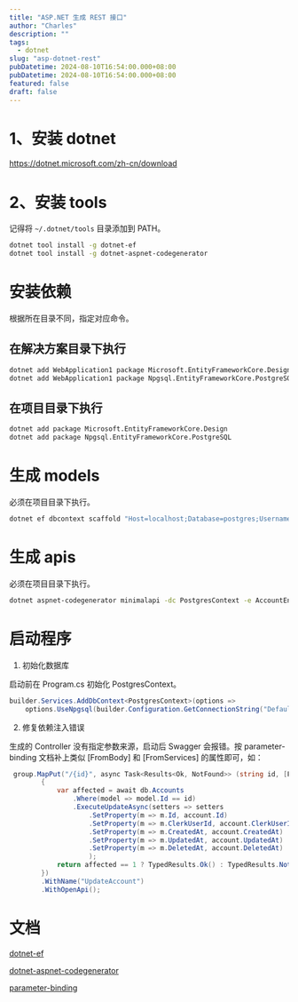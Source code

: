 ```yaml
---
title: "ASP.NET 生成 REST 接口"
author: "Charles"
description: ""
tags:
  - dotnet
slug: "asp-dotnet-rest"
pubDatetime: 2024-08-10T16:54:00.000+08:00
pubDatetime: 2024-08-10T16:54:00.000+08:00
featured: false
draft: false
---
```


# 1、安装 dotnet

https://dotnet.microsoft.com/zh-cn/download

# 2、安装 tools
记得将 `~/.dotnet/tools` 目录添加到 PATH。
```bash
dotnet tool install -g dotnet-ef
dotnet tool install -g dotnet-aspnet-codegenerator
```

# 安装依赖
根据所在目录不同，指定对应命令。
## 在解决方案目录下执行
```bash
dotnet add WebApplication1 package Microsoft.EntityFrameworkCore.Design
dotnet add WebApplication1 package Npgsql.EntityFrameworkCore.PostgreSQL
```
## 在项目目录下执行
```bash
dotnet add package Microsoft.EntityFrameworkCore.Design
dotnet add package Npgsql.EntityFrameworkCore.PostgreSQL
```

# 生成 models
必须在项目目录下执行。
```bash
dotnet ef dbcontext scaffold "Host=localhost;Database=postgres;Username=postgres;Password=postgres" Npgsql.EntityFrameworkCore.PostgreSQL -t account -o Models
```

# 生成 apis
必须在项目目录下执行。
```bash
dotnet aspnet-codegenerator minimalapi -dc PostgresContext -e AccountEndpoints -m Account -o -dbProvider postgres -outDir Controllers
```

# 启动程序
1. 初始化数据库

启动前在 Program.cs 初始化 PostgresContext。
```csharp
builder.Services.AddDbContext<PostgresContext>(options =>
    options.UseNpgsql(builder.Configuration.GetConnectionString("DefaultConnection")));
```
2. 修复依赖注入错误

生成的 Controller 没有指定参数来源，启动后 Swagger 会报错。按 parameter-binding 文档补上类似 [FromBody] 和 [FromServices] 的属性即可，如：
```csharp
 group.MapPut("/{id}", async Task<Results<Ok, NotFound>> (string id, [FromBody] Account account, [FromServices] PostgresContext db) =>
        {
            var affected = await db.Accounts
                .Where(model => model.Id == id)
                .ExecuteUpdateAsync(setters => setters
                    .SetProperty(m => m.Id, account.Id)
                    .SetProperty(m => m.ClerkUserId, account.ClerkUserId)
                    .SetProperty(m => m.CreatedAt, account.CreatedAt)
                    .SetProperty(m => m.UpdatedAt, account.UpdatedAt)
                    .SetProperty(m => m.DeletedAt, account.DeletedAt)
                    );
            return affected == 1 ? TypedResults.Ok() : TypedResults.NotFound();
        })
        .WithName("UpdateAccount")
        .WithOpenApi();
```



# 文档
[dotnet-ef](https://learn.microsoft.com/zh-cn/ef/core/cli/dotnet)

[dotnet-aspnet-codegenerator](https://learn.microsoft.com/zh-cn/aspnet/core/fundamentals/tools/dotnet-aspnet-codegenerator?view=aspnetcore-8.0)

[parameter-binding](https://learn.microsoft.com/zh-cn/aspnet/core/fundamentals/minimal-apis/parameter-binding?view=aspnetcore-8.0)